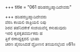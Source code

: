 +++
title = "061 ಹರಿಹರಬ್ರಹ್ಮಾದಿದೇವರು"

+++
ಹರಿಹರಬ್ರಹ್ಮಾದಿದೇವರು  
ವೆರಸಿ ಕಾಯಲಿ ರಾತ್ರಿಯಲಿ ರಿಪು  
ಶಿರವ ತಹೆನಿದಕೇಕೆ ಸಂಶಯವೆನ್ನ ಕಳುಹುವುದು  
ಇರಲಿ ಕೃಪಕೃತವರ್ಮಕರು ಹ  
ತ್ತಿರೆ ರಣಾಧ್ಯಕ್ಷದಲಿ ಭಾಷಾ  
ಚರಣ ಪೈಸರಿಸಿದಡೆ ದ್ರೋಣನ ತನಯನಲ್ಲೆಂದ      ॥61॥